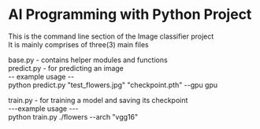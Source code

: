 # AI Programming with Python Project

This is the command line section of the Image classifier project  
It is mainly comprises of three(3) main files

base.py  - contains helper modules and functions  
predict.py - for predicting an image  
 -- example usage --   
 python predict.py "test_flowers.jpg" "checkpoint.pth" --gpu gpu  
   
 
 train.py - for training a model and saving its checkpoint  
 ---example usage ---  
 python train.py ./flowers --arch "vgg16"


